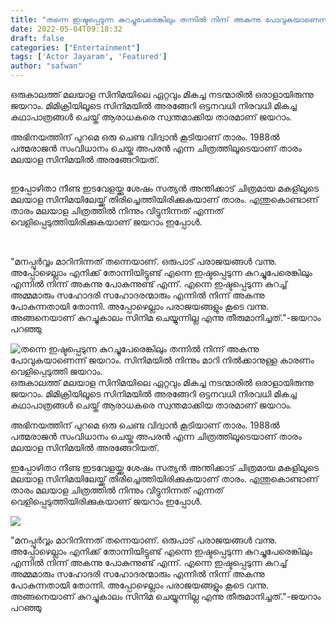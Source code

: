 ```yaml
---
title: "തന്നെ ഇഷ്ടപ്പെടുന്ന കുറച്ചുപേരെങ്കിലും തന്നിൽ നിന്ന് അകന്നു പോവുകയാണെന്ന് ജയറാം. സിനിമയിൽ നിന്നും മാറി നിൽക്കാനുള്ള കാരണം വെളിപ്പെടുത്തി ജയറാം."
date: 2022-05-04T09:18:32
draft: false
categories: ["Entertainment"]
tags: ['Actor Jayaram', 'Featured']
author: "safwan"
---
```


<!-- wp:paragraph -->
<p>ഒരുകാലത്ത് മലയാള സിനിമയിലെ ഏറ്റവും മികച്ച നടന്മാരിൽ ഒരാളായിരുന്നു ജയറാം. മിമിക്രിയിലൂടെ സിനിമയിൽ അരങ്ങേറി ഒട്ടനവധി നിരവധി മികച്ച കഥാപാത്രങ്ങൾ ചെയ്ത് ആരാധകരെ സ്വന്തമാക്കിയ താരമാണ് ജയറാം.</p>
<!-- /wp:paragraph -->

<!-- wp:paragraph -->
<p>അഭിനയത്തിന് പുറമെ ഒരു ചെണ്ട വിദ്വാൻ കൂടിയാണ് താരം. 1988ൽ പത്മരാജൻ സംവിധാനം ചെയ്ത അപരൻ എന്ന ചിത്രത്തിലൂടെയാണ് താരം മലയാള സിനിമയിൽ അരങ്ങേറിയത്.</p>
<!-- /wp:paragraph -->

<!-- wp:image {"id":332738,"sizeSlug":"large"} -->
<figure class="wp-block-image size-large"><img src="https://cdn.boolokam.com/articles/2022/05/images-19-1.jpeg" alt="" class="wp-image-332738"/></figure>
<!-- /wp:image -->

<!-- wp:paragraph -->
<p>ഇപ്പോഴിതാ നീണ്ട ഇടവേളയ്ക്കു ശേഷം സത്യൻ അന്തിക്കാട് ചിത്രമായ മകളിലൂടെ മലയാള സിനിമയിലേയ്ക്ക് തിരിച്ചെത്തിയിരിക്കുകയാണ് താരം. എന്തുകൊണ്ടാണ് താരം മലയാള ചിത്രത്തിൽ നിന്നും വിട്ടുനിന്നത് എന്നത് വെളിപ്പെടുത്തിയിരിക്കുകയാണ് ജയറാം ഇപ്പോൾ.</p>
<!-- /wp:paragraph -->

<!-- wp:image {"id":332739,"sizeSlug":"large"} -->
<figure class="wp-block-image size-large"><img src="https://cdn.boolokam.com/articles/2022/05/images-20-1.jpeg" alt="" class="wp-image-332739"/></figure>
<!-- /wp:image -->

<!-- wp:paragraph -->
<p><br />"മനപ്പൂർവ്വം മാറിനിന്നത് തന്നെയാണ്. ഒരുപാട് പരാജയങ്ങൾ വന്നു. അപ്പോഴെല്ലാം എനിക്ക് തോന്നിയിട്ടുണ്ട് എന്നെ ഇഷ്ടപ്പെടുന്ന കുറച്ചുപേരെങ്കിലും എന്നിൽ നിന്ന് അകന്നു പോകുന്നുണ്ട് എന്ന്. എന്നെ ഇഷ്ടപ്പെടുന്ന കുറച്ച് അമ്മമാരും സഹോദരി സഹോദരന്മാരും എന്നിൽ നിന്ന് അകന്നു പോകുന്നതായി തോന്നി. അപ്പോഴെല്ലാം പരാജയങ്ങളും കൂടെ വന്നു. അങ്ങനെയാണ് കുറച്ചുകാലം സിനിമ ചെയ്യുന്നില്ല എന്നു തീരുമാനിച്ചത്."-ജയറാം പറഞ്ഞു</p>
<!-- /wp:paragraph -->


![തന്നെ ഇഷ്ടപ്പെടുന്ന കുറച്ചുപേരെങ്കിലും തന്നിൽ നിന്ന് അകന്നു പോവുകയാണെന്ന് ജയറാം. സിനിമയിൽ നിന്നും മാറി നിൽക്കാനുള്ള കാരണം വെളിപ്പെടുത്തി ജയറാം.](https://cdn.boolokam.com/articles/2022/05/images-19-1.jpeg)ഒരുകാലത്ത് മലയാള സിനിമയിലെ ഏറ്റവും മികച്ച നടന്മാരിൽ ഒരാളായിരുന്നു ജയറാം. മിമിക്രിയിലൂടെ സിനിമയിൽ അരങ്ങേറി ഒട്ടനവധി നിരവധി മികച്ച കഥാപാത്രങ്ങൾ ചെയ്ത് ആരാധകരെ സ്വന്തമാക്കിയ താരമാണ് ജയറാം.

അഭിനയത്തിന് പുറമെ ഒരു ചെണ്ട വിദ്വാൻ കൂടിയാണ് താരം. 1988ൽ പത്മരാജൻ സംവിധാനം ചെയ്ത അപരൻ എന്ന ചിത്രത്തിലൂടെയാണ് താരം മലയാള സിനിമയിൽ അരങ്ങേറിയത്.

ഇപ്പോഴിതാ നീണ്ട ഇടവേളയ്ക്കു ശേഷം സത്യൻ അന്തിക്കാട് ചിത്രമായ മകളിലൂടെ മലയാള സിനിമയിലേയ്ക്ക് തിരിച്ചെത്തിയിരിക്കുകയാണ് താരം. എന്തുകൊണ്ടാണ് താരം മലയാള ചിത്രത്തിൽ നിന്നും വിട്ടുനിന്നത് എന്നത് വെളിപ്പെടുത്തിയിരിക്കുകയാണ് ജയറാം ഇപ്പോൾ.

![](https://cdn.boolokam.com/articles/2022/05/images-20-1.jpeg)

  
"മനപ്പൂർവ്വം മാറിനിന്നത് തന്നെയാണ്. ഒരുപാട് പരാജയങ്ങൾ വന്നു. അപ്പോഴെല്ലാം എനിക്ക് തോന്നിയിട്ടുണ്ട് എന്നെ ഇഷ്ടപ്പെടുന്ന കുറച്ചുപേരെങ്കിലും എന്നിൽ നിന്ന് അകന്നു പോകുന്നുണ്ട് എന്ന്. എന്നെ ഇഷ്ടപ്പെടുന്ന കുറച്ച് അമ്മമാരും സഹോദരി സഹോദരന്മാരും എന്നിൽ നിന്ന് അകന്നു പോകുന്നതായി തോന്നി. അപ്പോഴെല്ലാം പരാജയങ്ങളും കൂടെ വന്നു. അങ്ങനെയാണ് കുറച്ചുകാലം സിനിമ ചെയ്യുന്നില്ല എന്നു തീരുമാനിച്ചത്."-ജയറാം പറഞ്ഞു
